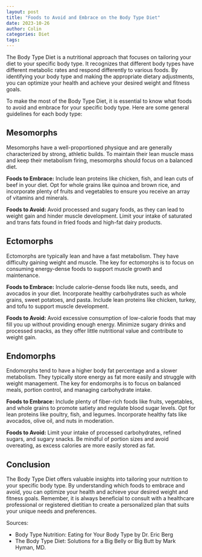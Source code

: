 ```yaml
---
layout: post
title: "Foods to Avoid and Embrace on the Body Type Diet"
date: 2023-10-26
author: Colin
categories: Diet
tags: 
---
```


The Body Type Diet is a nutritional approach that focuses on tailoring your diet to your specific body type. It recognizes that different body types have different metabolic rates and respond differently to various foods. By identifying your body type and making the appropriate dietary adjustments, you can optimize your health and achieve your desired weight and fitness goals.

To make the most of the Body Type Diet, it is essential to know what foods to avoid and embrace for your specific body type. Here are some general guidelines for each body type:

## Mesomorphs

Mesomorphs have a well-proportioned physique and are generally characterized by strong, athletic builds. To maintain their lean muscle mass and keep their metabolism firing, mesomorphs should focus on a balanced diet.

**Foods to Embrace:** Include lean proteins like chicken, fish, and lean cuts of beef in your diet. Opt for whole grains like quinoa and brown rice, and incorporate plenty of fruits and vegetables to ensure you receive an array of vitamins and minerals.

**Foods to Avoid:** Avoid processed and sugary foods, as they can lead to weight gain and hinder muscle development. Limit your intake of saturated and trans fats found in fried foods and high-fat dairy products.

## Ectomorphs

Ectomorphs are typically lean and have a fast metabolism. They have difficulty gaining weight and muscle. The key for ectomorphs is to focus on consuming energy-dense foods to support muscle growth and maintenance.

**Foods to Embrace:** Include calorie-dense foods like nuts, seeds, and avocados in your diet. Incorporate healthy carbohydrates such as whole grains, sweet potatoes, and pasta. Include lean proteins like chicken, turkey, and tofu to support muscle development.

**Foods to Avoid:** Avoid excessive consumption of low-calorie foods that may fill you up without providing enough energy. Minimize sugary drinks and processed snacks, as they offer little nutritional value and contribute to weight gain.

## Endomorphs

Endomorphs tend to have a higher body fat percentage and a slower metabolism. They typically store energy as fat more easily and struggle with weight management. The key for endomorphs is to focus on balanced meals, portion control, and managing carbohydrate intake.

**Foods to Embrace:** Include plenty of fiber-rich foods like fruits, vegetables, and whole grains to promote satiety and regulate blood sugar levels. Opt for lean proteins like poultry, fish, and legumes. Incorporate healthy fats like avocados, olive oil, and nuts in moderation.

**Foods to Avoid:** Limit your intake of processed carbohydrates, refined sugars, and sugary snacks. Be mindful of portion sizes and avoid overeating, as excess calories are more easily stored as fat.

## Conclusion

The Body Type Diet offers valuable insights into tailoring your nutrition to your specific body type. By understanding which foods to embrace and avoid, you can optimize your health and achieve your desired weight and fitness goals. Remember, it is always beneficial to consult with a healthcare professional or registered dietitian to create a personalized plan that suits your unique needs and preferences.

Sources:
- Body Type Nutrition: Eating for Your Body Type by Dr. Eric Berg
- The Body Type Diet: Solutions for a Big Belly or Big Butt by Mark Hyman, MD.